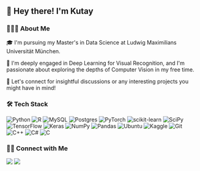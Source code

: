 ## 👋 Hey there! I'm Kutay

### 👨🏻‍💻 About Me

🎓 I'm pursuing my Master's in Data Science at Ludwig Maximilians Universität München.

🌱 I'm deeply engaged in Deep Learning for Visual Recognition, and I'm passionate about exploring the depths of Computer Vision in my free time.

💬 Let's connect for insightful discussions or any interesting projects you might have in mind!

### 🛠 Tech Stack

![Python](https://img.shields.io/badge/-Python-05122A?style=flat&logo=python)
![R](https://img.shields.io/badge/-R-05122A?style=flat&logo=R)
![MySQL](https://img.shields.io/badge/-MySQL-05122A?style=flat&logo=MySQL)
![Postgres](https://img.shields.io/badge/postgres-%23316192.svg?style=for-the-badge&logo=postgresql&logoColor=white)
![PyTorch](https://img.shields.io/badge/PyTorch-%23EE4C2C.svg?style=for-the-badge&logo=PyTorch&logoColor=white)
![scikit-learn](https://img.shields.io/badge/scikit--learn-%23F7931E.svg?style=for-the-badge&logo=scikit-learn&logoColor=white)
![SciPy](https://img.shields.io/badge/SciPy-%230C55A5.svg?style=for-the-badge&logo=scipy&logoColor=%white)
![TensorFlow](https://img.shields.io/badge/TensorFlow-%23FF6F00.svg?style=for-the-badge&logo=TensorFlow&logoColor=white)
![Keras](https://img.shields.io/badge/Keras-%23D00000.svg?style=for-the-badge&logo=Keras&logoColor=white)
![NumPy](https://img.shields.io/badge/numpy-%23013243.svg?style=for-the-badge&logo=numpy&logoColor=white)
![Pandas](https://img.shields.io/badge/pandas-%23150458.svg?style=for-the-badge&logo=pandas&logoColor=white)
![Ubuntu](https://img.shields.io/badge/Ubuntu-E95420?style=for-the-badge&logo=ubuntu&logoColor=white)
![Kaggle](https://img.shields.io/badge/Kaggle-035a7d?style=for-the-badge&logo=kaggle&logoColor=white)
![Git](https://img.shields.io/badge/-Git-05122A?style=flat&logo=git)
![C++](https://img.shields.io/badge/c++-%2300599C.svg?style=for-the-badge&logo=c%2B%2B&logoColor=white)
![C#](https://img.shields.io/badge/c%23-%23239120.svg?style=for-the-badge&logo=csharp&logoColor=white)
![C](https://img.shields.io/badge/c-%2300599C.svg?style=for-the-badge&logo=c&logoColor=white)

### 🤝🏻 Connect with Me

[<img src="https://img.shields.io/badge/-Kutay%20Turkoglu-0077B5?style=flat&logo=Linkedin&logoColor=white"/>](https://www.linkedin.com/in/gkutay-turkoglu/) [<img src="https://img.shields.io/badge/-gurbuzkutayturkoglu@gmail.com-D14836?style=flat&logo=Gmail&logoColor=white"/>](mailto:gurbuzkutayturkoglu@gmail.com)
